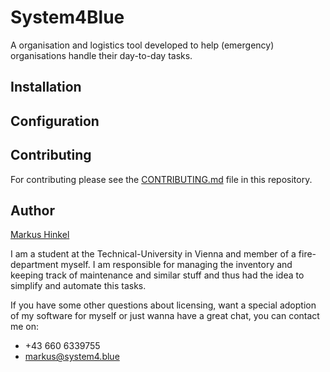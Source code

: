 # System4Blue

A organisation and logistics tool developed to help (emergency) organisations handle their day-to-day tasks.

## Installation

## Configuration

## Contributing

For contributing please see the [CONTRIBUTING.md](https://github.com/markush97/system4blue/blob/main/CONTRIBUTING.md) file in this repository.

## Author

[Markus Hinkel](https://github.com/markush97)

I am a student at the Technical-University in Vienna and member of a fire-department myself. I am responsible for managing the inventory and keeping track of maintenance and similar stuff and thus had the idea to simplify and automate this tasks.

If you have some other questions about licensing, want a special adoption of my software for myself
or just wanna have a great chat, you can contact me on:

* +43 660 6339755
* markus@system4.blue
